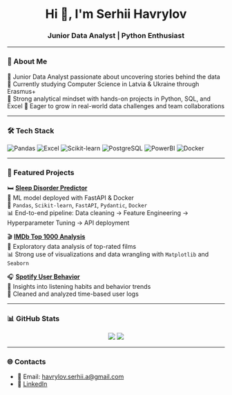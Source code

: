 <h1 align="center">Hi 👋, I'm Serhii Havrylov</h1>
<h3 align="center">Junior Data Analyst | Python Enthusiast </h3>

---

### 🧠 About Me

🔹 Junior Data Analyst passionate about uncovering stories behind the data  
🔹 Currently studying Computer Science in Latvia & Ukraine through Erasmus+  
🔹 Strong analytical mindset with hands-on projects in Python, SQL, and Excel 
🔹 Eager to grow in real-world data challenges and team collaborations

---

### 🛠️ Tech Stack
![Pandas](https://img.shields.io/badge/-Pandas-150458?style=for-the-badge&logo=pandas)
![Excel](https://img.shields.io/badge/-Excel-217346?style=for-the-badge&logo=microsoft-excel&logoColor=white)
![Scikit-learn](https://img.shields.io/badge/-Scikit--learn-F7931E?style=for-the-badge&logo=scikitlearn&logoColor=white)
![PostgreSQL](https://img.shields.io/badge/-PostgreSQL-336791?style=for-the-badge&logo=postgresql&logoColor=white)
![PowerBI](https://img.shields.io/badge/-PowerBI-F2C811?style=for-the-badge&logo=powerbi&logoColor=black)
![Docker](https://img.shields.io/badge/-Docker-2496ED?style=for-the-badge&logo=docker&logoColor=white)


---

### 🚀 Featured Projects

🛏️ **[Sleep Disorder Predictor](https://github.com/Havrylov-Serhii/sleep-disorder-project)**  
📍 ML model deployed with FastAPI & Docker  
🔧 `Pandas`, `Scikit-learn`, `FastAPI`, `Pydantic`, `Docker`  
📊 End-to-end pipeline: Data cleaning → Feature Engineering → Hyperparameter Tuning → API deployment

🎬 **[IMDb Top 1000 Analysis](https://github.com/Havrylov-Serhii/imdb-analysis)**  
📍 Exploratory data analysis of top-rated films  
📊 Strong use of visualizations and data wrangling with `Matplotlib` and `Seaborn`

🎧 **[Spotify User Behavior](https://github.com/Havrylov-Serhii/spotify-data-analysis)**  
📍 Insights into listening habits and behavior trends  
🔧 Cleaned and analyzed time-based user logs

---

### 📊 GitHub Stats

<p align="center">
  <img src="https://github-readme-stats.vercel.app/api?username=havrylov-serhii&show_icons=true&theme=default" />
  <img src="https://github-readme-streak-stats.herokuapp.com/?user=havrylov-serhii" />
</p>

---

### 🌐 Contacts

- 📧 Email: havrylov.serhii.a@gmail.com  
- 💼 [LinkedIn](https://www.linkedin.com/in/serhii-havrylov)  
